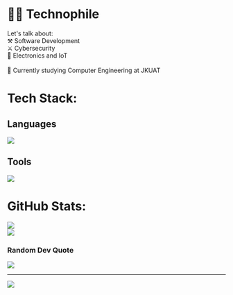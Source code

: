 #  👨‍💻 Technophile
Let's talk about: <br>⚒️ Software Development<br>⚔️ Cybersecurity<br>🤖 Electronics and IoT<br><br>🏫 Currently studying Computer Engineering at JKUAT


#  Tech Stack:
## Languages
![](https://skillicons.dev/icons?i=c,cpp,python,nodejs,html,css,php,markdown,bash)
## Tools
![](https://skillicons.dev/icons?i=arduino,raspberrypi,linux,nginx,git,docker,vscode,mysql,flask)
#  GitHub Stats:
![](https://github-readme-streak-stats.herokuapp.com/?user=puppykiwi&theme=radical&hide_border=false)<br/>
![](https://github-readme-stats.vercel.app/api/top-langs/?username=puppykiwi&theme=radical&hide_border=false&include_all_commits=true&count_private=true&layout=compact&langs_count=8)


###  Random Dev Quote
![](https://quotes-github-readme.vercel.app/api?type=horizontal&theme=radical)

---
[![](https://visitcount.itsvg.in/api?id=puppykiwi&icon=0&color=0)](https://visitcount.itsvg.in)
